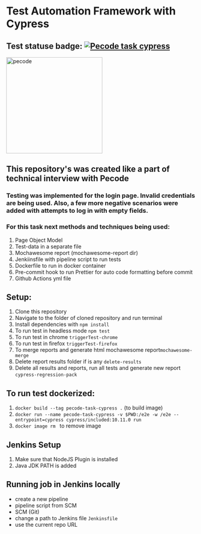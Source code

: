 # Test Automation Framework with Cypress

## Test statuse badge: [![Pecode task cypress](https://github.com/Kryvchenko/pecode-task-cypress/actions/workflows/cypress.yml/badge.svg)](https://github.com/Kryvchenko/pecode-task-cypress/actions/workflows/cypress.yml)

<a href="https://pecodesoftware.com/" target="_blank" rel="noreferrer"> <img src="https://res.cloudinary.com/crunchbase-production/image/upload/c_lpad,h_256,w_256,f_auto,q_auto:eco,dpr_1/ut0ogcezapo03ualxivd" alt="pecode" width="256" height="256"/></a>

## This repository's was created like a part of technical interview with Pecode

### Testing was implemented for the login page. Invalid credentials are being used. Also, a few more negative scenarios were added with attempts to log in with empty fields.

### For this task next methods and techniques being used:

1. Page Object Model
2. Test-data in a separate file
3. Mochawesome report (mochawesome-report dir)
4. Jenkiinsfile with pipeline script to run tests
5. Dockerfile to run in docker container
6. Pre-commit hook to run Prettier for auto code formatting before commit
7. Github Actions yml file

## Setup:

1. Clone this repository
2. Navigate to the folder of cloned repository and run terminal
3. Install dependencies with `npm install`
4. To run test in headless mode `npm test`
5. To run test in chrome `triggerTest-chrome`
6. To run test in firefox `triggerTest-firefox`
7. To merge reports and generate html mochawesome report`mochawesome-merge`
8. Delete report results folder if is any `delete-results`
9. Delete all results and reports, run all tests and generate new report `cypress-regression-pack`

## To run test dockerized:

1. `docker build --tag pecode-task-cypress .` (to build image)
2. `docker run --name pecode-task-cypress -v $PWD:/e2e -w /e2e --entrypoint=cypress cypress/included:10.11.0 run`
3. `docker image rm ` to remove image

## Jenkins Setup

1. Make sure that NodeJS Plugin is installed
2. Java JDK PATH is added

## Running job in Jenkins locally

- create a new pipeline
- pipeline script from SCM
- SCM (Git)
- change a path to Jenkins file `Jenkinsfile`
- use the current repo URL
